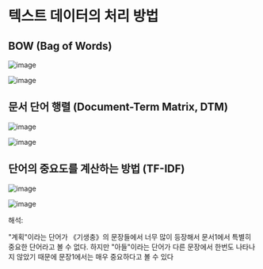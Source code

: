 # 텍스트 데이터의 처리 방법
## BOW (Bag of Words)
![image](https://user-images.githubusercontent.com/102650331/168456818-06c107ca-0038-4004-9cb8-40ed211f0b2f.png)

![image](https://user-images.githubusercontent.com/102650331/168456824-9fa5c311-aafa-4baf-afe5-6a0070ec1bca.png)


## 문서 단어 행렬 (Document-Term Matrix, DTM)
![image](https://user-images.githubusercontent.com/102650331/168456833-09776efa-a656-48b1-aec4-15e6e591a7f1.png)

![image](https://user-images.githubusercontent.com/102650331/168456839-d55514dc-2c22-4ce4-9da7-e546e966fa3e.png)



## 단어의 중요도를 계산하는 방법 (TF-IDF)
![image](https://user-images.githubusercontent.com/102650331/168456847-758edfc8-efbd-4f74-98c6-4f6fd80022bd.png)

![image](https://user-images.githubusercontent.com/102650331/168456851-5c48f6f3-5b4c-4cc4-9e8f-cabc55317a13.png)

해석:

"계획"이라는 단어가 《기생충》의 문장들에서 너무 많이 등장해서 문서1에서 특별히 중요한 단어라고 볼 수 없다. 하지만 "아들"이라는 단어가 다른 문장에서 한번도 나타나지 않았기 때문에 문장1에서는 매우 중요하다고 볼 수 있다
